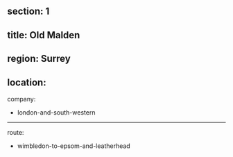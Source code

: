 section: 1
----
title: Old Malden
----
region: Surrey
----
location: 
----
company:
- london-and-south-western
----
route:
- wimbledon-to-epsom-and-leatherhead
